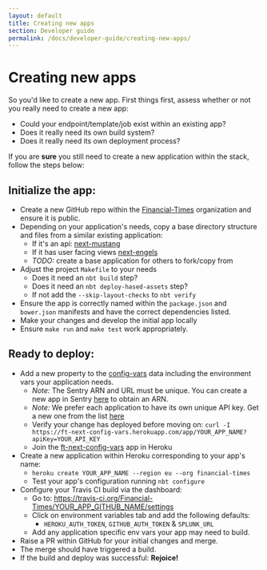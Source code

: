 ```yaml
---
layout: default
title: Creating new apps
section: Developer guide
permalink: /docs/developer-guide/creating-new-apps/
---
```


# Creating new apps

So you'd like to create a new app. First things first, assess whether or not you really need
to create a new app: 

- Could your endpoint/template/job exist within an existing app? 
- Does it really need its own build system?
- Does it really need its own deployment process?

If you are **sure** you still need to create a new application within the stack, follow the steps below:

## Initialize the app:

- Create a new GitHub repo within the [Financial-Times](https://github.com/Financial-Times) organization and ensure it is public.
- Depending on your application's needs, copy a base directory structure and files from a similar existing application:
	- If it's an api: [next-mustang](https://github.com/Financial-Times/next-mustang)
	- If it has user facing views [next-engels](https://github.com/Financial-Times/next-engels)
	-  *TODO:* create a base application for others to fork/copy from
- Adjust the project `Makefile` to your needs 
	- Does it need an `nbt build` step?
	- Does it need an `nbt deploy-hased-assets` step?
	- If not add the `--skip-layout-checks` to `nbt verify`
- Ensure the app is correctly named within the `package.json` and `bower.json` manifests and have the correct dependencies listed.
- Make your changes and develop the initial app locally
- Ensure `make run` and `make test` work appropriately.

## Ready to deploy:
 
- Add a new property to the [config-vars](http://git.svc.ft.com/projects/NEXTPRIVATE/repos/config-vars/browse/models/production.json) data including the environment vars your application needs.
	- *Note:* The Sentry ARN and URL must be unique. You can create a new app in Sentry [here](https://app.getsentry.com/nextftcom/) to obtain an ARN.
	- *Note:* We prefer each application to have its own unique API key. Get a new one from the list [here](https://docs.google.com/spreadsheets/d/1y8jZMQUjHh8jyyOXMIedEkw03IRoxUIGy88d58782WY)
	- Verify your change has deployed before moving on: `curl -I https://ft-next-config-vars.herokuapp.com/app/YOUR_APP_NAME?apiKey=YOUR_API_KEY`
	- Join the [ft-next-config-vars](https://dashboard.heroku.com/apps/ft-next-config-vars/resources) app in Heroku
- Create a new application within Heroku corresponding to your app's name:
	- `heroku create YOUR_APP_NAME --region eu --org financial-times`
	- Test your app's configuration running `nbt configure`
- Configure your Travis CI build via the dashboard:
	- Go to: https://travis-ci.org/Financial-Times/YOUR_APP_GITHUB_NAME/settings 
	- Click on environment variables tab and add the following defaults:
		- `HEROKU_AUTH_TOKEN`, `GITHUB_AUTH_TOKEN` & `SPLUNK_URL`
	- Add any application specific env vars your app may need to build.
- Raise a PR within GitHub for your initial changes and merge.
- The merge should have triggered a build.
- If the build and deploy was successful: **Rejoice!**
